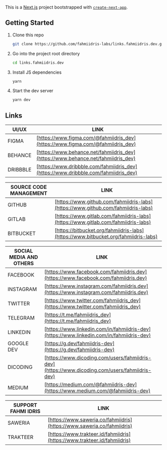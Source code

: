 This is a [Next.js](https://nextjs.org/) project bootstrapped with [`create-next-app`](https://github.com/vercel/next.js/tree/canary/packages/create-next-app).

## Getting Started

1. Clone this repo

   ```sh
   git clone https://github.com/fahmiidris-labs/links.fahmiidris.dev.git
   ```

2. Go into the project root directory

   ```sh
   cd links.fahmiidris.dev
   ```

3. Install JS dependencies

   ```sh
   yarn
   ```

4. Start the dev server

   ```sh
   yarn dev
   ```

## Links

| UI/UX    | LINK                                                                               |
| -------- | ---------------------------------------------------------------------------------- |
| FIGMA    | [https://www.figma.com/@fahmiidris_dev](https://www.figma.com/@fahmiidris_dev)     |
| BEHANCE  | [https://www.behance.net/fahmiidris_dev](https://www.behance.net/fahmiidris_dev)   |
| DRIBBBLE | [https://www.dribbble.com/fahmiidris_dev](https://www.dribbble.com/fahmiidris_dev) |

| SOURCE CODE MANAGEMENT | LINK                                                                               |
| ---------------------- | ---------------------------------------------------------------------------------- |
| GITHUB                 | [https://www.github.com/fahmiidris-labs](https://www.github.com/fahmiidris-labs)   |
| GITLAB                 | [https://www.gitlab.com/fahmiidris-labs](https://www.gitlab.com/fahmiidris-labs)   |
| BITBUCKET              | [https://bitbucket.org/fahmiidris-labs](https://www.bitbucket.org/fahmiidris-labs) |

| SOCIAL MEDIA AND OTHERS | LINK                                                                                           |
| ----------------------- | ---------------------------------------------------------------------------------------------- |
| FACEBOOK                | [https://www.facebook.com/fahmiidris.dev](https://www.facebook.com/fahmiidris.dev)             |
| INSTAGRAM               | [https://www.instagram.com/fahmiidris.dev](https://www.instagram.com/fahmiidris.dev)           |
| TWITTER                 | [https://www.twitter.com/fahmiidris_dev](https://www.twitter.com/fahmiidris_dev)               |
| TELEGRAM                | [https://t.me/fahmiidris_dev](https://t.me/fahmiidris_dev)                                     |
| LINKEDIN                | [https://www.linkedin.com/in/fahmiidris-dev](https://www.linkedin.com/in/fahmiidris-dev)       |
| GOOGLE DEV              | [https://g.dev/fahmiidris-dev](https://g.dev/fahmiidris-dev)                                   |
| DICODING                | [https://www.dicoding.com/users/fahmiidris-dev](https://www.dicoding.com/users/fahmiidris-dev) |
| MEDIUM                  | [https://medium.com/@fahmiidris-dev](https://www.medium.com/@fahmiidris-dev)                   |

| SUPPORT FAHMI IDRIS | LINK                                                                     |
| ------------------- | ------------------------------------------------------------------------ |
| SAWERIA             | [https://www.saweria.co/fahmiidris](https://www.saweria.co/fahmiidris)   |
| TRAKTEER            | [https://www.trakteer.id/fahmiidris](https://www.trakteer.id/fahmiidris) |
